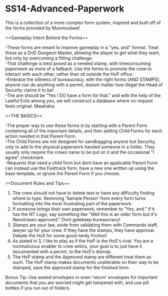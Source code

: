 # SS14-Advanced-Paperwork
This is a collection of a more complex form system, inspired and built off of the forms provided by Moomoobeef.

==Gameplay Intent Behind the Forms==

-These forms are meant to improve gameplay in a "yes, and" format. Treat these as a DnD Dungeon Master, allowing the player to get what they want, but only by overcoming a fitting challenge. <br />
-That challenge is best posed as a needed stamp, with timeconsuming paperwork as more of a fallback. Use the forms to promote the crew to interact with each other, rather than sit outside the HoP office. <br />
-Embrace the silliness of bureaucracy, with the right forms (AND STAMPS), anyone can do anything with a permit, doesnt matter how illegal the Head of Security claims it to be! <br />
-The aim should be "Yes I DO have a form for that." and with the help of the Lawful Evils among you, we will construct a database where no request feels original. Mwahaha.
  
==THE BASICS==

-The proper way to use these forms is by starting with a Parent Form containing all of the important details, and then adding Child Forms for each action needed in that Parent Form. <br />
-The Child Forms are not designed for sandbagging anyone but Security, only to add to the physical paperwork handed someone in a folder. They usually only require the crews name to be put on it and the occasional "I agree" checkmark. <br />
-Requests that need a child form but dont have an applicable Parent Form can instead use the Fasttrack form, have a new one written up using the base template, or ignore the Parent Form if you choose.


==Document Rules and Tips==
1. The crew should not have to delete text or have any difficulty finding where to type. Removing 'Sample Person' from every form turns formatting into the most frustrating part of the paperwork.
2. If someone brings their own paperwork, remember to "Yes, and." If it has the NT Logo, say something like "Well this is an older form but it's Nanotrasen approved." Dont gatekeep bureaucracy!
3. Stamps are your law, aside from validating them with Commands staff, lawyer up for your crew. If they have the stamps, they have approval. Debate the HoS for some good nerdy friction!
4. As stated in 3, I like to play as if the HoP is the HoS's rival. You are a nonmalicious enabler to crew antics, your goal is to just have it documented with a permit, to the HoS's dismay.
5. The HoP stamp and the Approved stamp are different treat them as such. The HoP stamp makes documents unalterable on their way to be stamped, save the approved stamp for the finished form. <br />

Bonus Tip: Use sealed envelopes or even 'return' envelopes for important documents that you are worried might get tampered with, and use pill bottles if you run out of folders.
